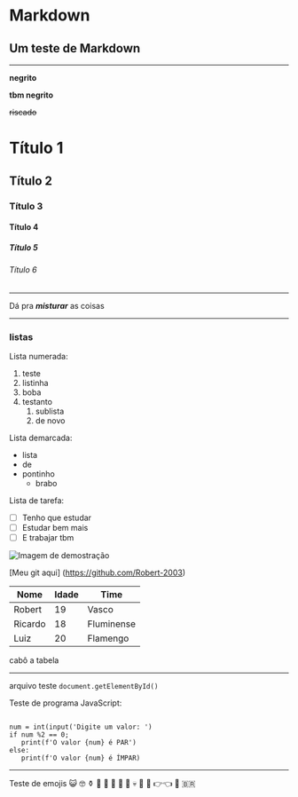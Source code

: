 # Markdown
## Um teste de **Markdown**
---
**negrito**

__tbm negrito__

~~riscado~~

# Título 1
## Título 2
### Título 3
#### Título 4
##### Título 5
###### Título 6
***
Dá pra __*misturar*__ as coisas
***
### listas

Lista numerada:
1. teste
2. listinha
3. boba
4. testanto
   1. sublista
   2. de novo
  
Lista demarcada:
* lista
* de 
* pontinho
   * brabo
 
Lista de tarefa:
- [ ] Tenho que estudar
- [ ] Estudar bem mais
- [ ] E trabajar tbm

![Imagem de demostração](https://github.com/Robert-2003/Markdown/assets/91291814/e44fc7ae-641c-45ec-bb89-885e82f12eca)

[Meu git aqui] (https://github.com/Robert-2003)

Nome | Idade | Time
---|---|---
Robert| 19 | Vasco
Ricardo | 18 | Fluminense
Luiz | 20 | Flamengo

cabô a tabela

---

arquivo teste `document.getElementById()`

Teste de programa JavaScript:

```

num = int(input('Digite um valor: ')
if num %2 == 0;
   print(f'O valor {num} é PAR')
else:
   print(f'O valor {num} é ÍMPAR)
```
***

Teste de emojis
😺
🤓
⚱️
🦇
🤙
🙌
🧛
👻
💀
🎸
🤘
👉👈
🙏
🇧🇷
